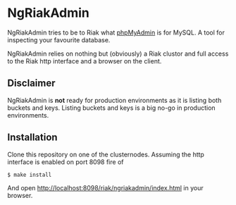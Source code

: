 NgRiakAdmin
===

NgRiakAdmin tries to be to Riak what [phpMyAdmin](http://phpmyadmin.net) is for MySQL. A tool for inspecting your favourite database.

NgRiakAdmin relies on nothing but (obviously) a Riak clustor and full access to the Riak http interface and a browser on the client.

Disclaimer
---
NgRiakAdmin is **not** ready for production environments as it is listing both buckets and keys. Listing buckets and keys is a big no-go in production environments.

Installation
---
Clone this repository on one of the clusternodes. Assuming the http interface is enabled on port 8098 fire of

```
$ make install
```

And open [http://localhost:8098/riak/ngriakadmin/index.html](http://localhost:8098/riak/ngriakadmin/index.html) in your browser.